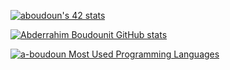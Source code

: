 [![aboudoun's 42 stats](https://badge.mediaplus.ma/darkblue/aboudoun)](https://github.com/oakoudad/badge42)

[![Abderrahim Boudounit GitHub stats](https://github-readme-stats.vercel.app/api?username=a-boudoun&show_icons=true&theme=radical)](https://github.com/a-boudoun)

[![a-boudoun Most Used Programming Languages](https://github-readme-stats.vercel.app/api/top-langs/?username=a-boudoun&layout=compact&hide_border=true&theme=darcula&bg_color=00000000&langs_count=6)](https://github.com/a-boudoun)


